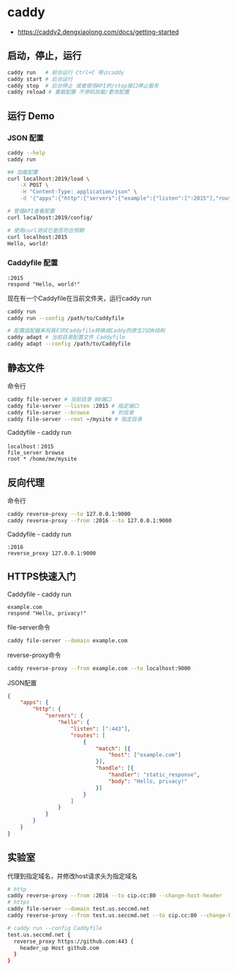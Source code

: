 # caddy

- https://caddy2.dengxiaolong.com/docs/getting-started

## 启动，停止，运行

```bash
caddy run   # 前台运行 Ctrl+C 停止caddy
caddy start # 后台运行
caddy stop  # 后台停止 或者使用API的/stop接口停止服务
caddy reload # 重载配置 不停机加载/更改配置
```

## 运行 Demo

### JSON 配置

```bash
caddy --help
caddy run

## 加载配置
curl localhost:2019/load \
	-X POST \
	-H "Content-Type: application/json" \
	-d '{"apps":{"http":{"servers":{"example":{"listen":[":2015"],"routes":[{"handle":[{"handler":"static_response","body":"Hello, world!"}]}]}}}}}'

# 管理API查看配置
curl localhost:2019/config/

# 使用curl测试它是否符合预期
curl localhost:2015
Hello, world!

```

### Caddyfile 配置

``` Caddyfile
:2015
respond "Hello, world!"
```

现在有一个Caddyfile在当前文件夹，运行caddy run

```bash
caddy run
caddy run --config /path/to/Caddyfile

# 配置适配器来将我们的Caddyfile转换成Caddy的原生JSON结构
caddy adapt # 当前目录配置文件 Caddyfile
caddy adapt --config /path/to/Caddyfile
```

## 静态文件

命令行

```bash
caddy file-server # 当前目录 80端口
caddy file-server --listen :2015 # 指定端口
caddy file-server --browse       # 列目录
caddy file-server --root ~/mysite # 指定目录
```

Caddyfile - caddy run

```text
localhost：2015
file_server browse
root * /home/me/mysite
```

## 反向代理

命令行

```bash
caddy reverse-proxy --to 127.0.0.1:9000
caddy reverse-proxy --from :2016 --to 127.0.0.1:9000
```

Caddyfile - caddy run

```text
:2016
reverse_proxy 127.0.0.1:9000
```

## HTTPS快速入门

Caddyfile - caddy run

```
example.com
respond "Hello, privacy!"
```

file-server命令

```bash
caddy file-server --domain example.com
```

reverse-proxy命令

```bash
caddy reverse-proxy --from example.com --to localhost:9000
```

JSON配置

```json
{
	"apps": {
		"http": {
			"servers": {
				"hello": {
					"listen": [":443"],
					"routes": [
						{
							"match": [{
								"host": ["example.com"]
							}],
							"handle": [{
								"handler": "static_response",
								"body": "Hello, privacy!"
							}]
						}
					]
				}
			}
		}
	}
}
```


## 实验室

代理到指定域名，并修改host请求头为指定域名

```bash
# http
caddy reverse-proxy --from :2016 --to cip.cc:80 --change-host-header
# https
caddy file-server --domain test.us.seccmd.net
caddy reverse-proxy --from test.us.seccmd.net --to cip.cc:80 --change-host-header

# caddy run --config Caddyfile
test.us.seccmd.net {
  reverse_proxy https://github.com:443 {
    header_up Host github.com
  }
}
```

